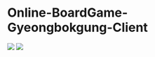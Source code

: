 # Online-BoardGame-Gyeongbokgung-Client

<img src="https://github.com/Revolution-Game-Club/Online-BoardGame-Gyeongbokgung-Client/blob/master/hws_title.png">

<img src="https://github.com/Revolution-Game-Club/Online-BoardGame-Gyeongbokgung-Client/blob/master/hws_title.png">
